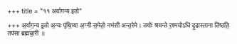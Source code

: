 +++
title = "११ अर्वागन्य इतो"

+++
अ॒र्वाग॒न्य इ॒तो अ॒न्यः पृ॑थि॒व्या अ॒ग्नी स॒मेतो॒ नभ॑सी अन्त॒रेमे। तयोः॑ श्रयन्ते र॒श्मयोऽधि॑ दृ॒ढास्ताना ति॑ष्ठति॒ तप॑सा ब्रह्मचा॒री ॥